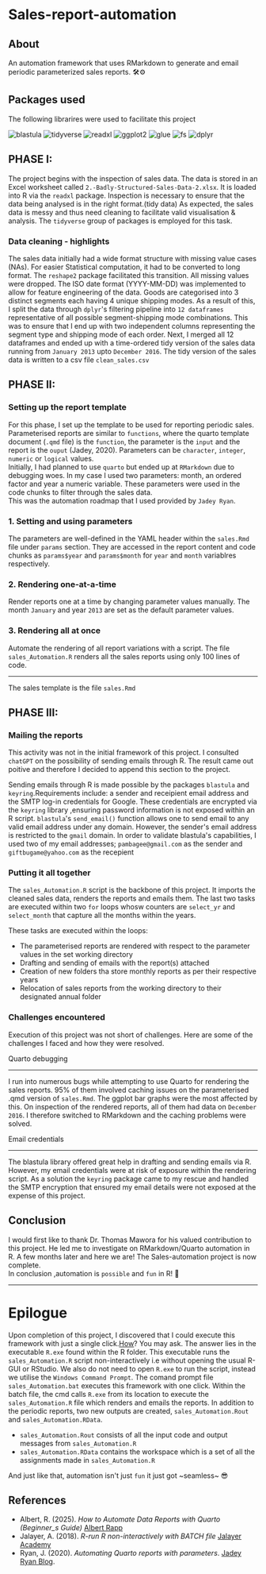 # Sales-report-automation
## About
An automation framework that uses RMarkdown to generate and email periodic parameterized sales reports. 🛠⚙    

## Packages used
The following librarires were used to facilitate this project

![blastula](blastula.png)
![tidyverse](tidyverse.png)
![readxl](readxl.png)
![ggplot2](ggplot2.png)
![glue](glue.png)
![fs](fs.png)
![dplyr](dplyr.png)



## PHASE I:
The project begins with the inspection of sales data. The data is stored in an Excel worksheet called `2.-Badly-Structured-Sales-Data-2.xlsx`. 
It is loaded into R via the `readxl` package.
Inspection is necessary to ensure that the data being analysed is in the right format.(tidy data) 
As expected, the sales data is messy and thus need cleaning to facilitate valid visualisation & analysis.
The `tidyverse` group of packages is employed for this task.  

### Data cleaning - highlights
The sales data initially had a wide format structure with missing value cases (NAs). 
For easier Statistical computation, it had to be converted to long format. The `reshape2` package facilitated this transition. All missing values were dropped.
The ISO date format (YYYY-MM-DD) was implemented to allow for feature engineering of the data.
Goods are categorised into 3 distinct segments each having 4 unique shipping modes. 
As a result of this, I split the data through `dplyr`'s filtering pipeline into `12 dataframes` representative of all possible segment-shipping mode combinations.
This was to ensure that I end up with two independent columns representing the segment type and shipping mode of each order.
Next, I merged all 12 dataframes and ended up with a time-ordered tidy version of the sales data running from `January 2013` upto `December 2016`. 
The tidy version of the sales data is written to a csv file `clean_sales.csv`


## PHASE II:
### Setting up the report template
For this phase, I set up the template to be used for reporting periodic sales. Parameterised reports are similar to `functions`, where the quarto template document (`.qmd` file)
is the `function`, the parameter is the `input` and the report is the `ouput` (Jadey, 2020). 
Parameters can be `character`, `integer`, `numeric` or `logical` values.  
Initially, I had planned to use `quarto` but ended up at `RMarkdown` due to debugging woes.
In my case I used two parameters: month, an ordered factor and year a numeric variable. These parameters were used in the code chunks to filter through the sales data.     
This was the automation roadmap that I used provided by `Jadey Ryan`.

### 1. Setting and using parameters
The parameters are well-defined in the YAML header within the `sales.Rmd` file under `params` section. 
They are accessed in the report content and code chunks as `params$year` and `params$month` for `year` and `month` variablres respectively.

### 2. Rendering one-at-a-time
Render reports one at a time by changing parameter values manually. The month `January` and year `2013` are set as the default parameter values.

### 3. Rendering all at once
Automate the rendering of all report variations with a script. The file `sales_Automation.R` renders all the sales reports using only 100 lines of code.

****

The sales template is the file `sales.Rmd`  

## PHASE III:
### Mailing the reports
This activity was not in the initial framework of this project. I consulted `chatGPT` on the possibility of sending emails through R. 
The result came out poitive and therefore I decided to append this section to the project.

Sending emails through R is made possible by the packages `blastula` and `keyring`.Requirements include: a sender and receipient email address and the SMTP log-in credentials for Google.
These credentials are encrypted via the `keyring` library ,ensuring password information is not exposed within an R script.
`blastula`'s `send_email()` function allows one to send email to any valid email address under any domain. However, the sender's email address is restricted to the `gmail` domain.
In order to validate blastula's capabilities, I used two of my email addresses; `pambagee@gmail.com` as the sender and `giftbugame@yahoo.com` as the recepient 

### Putting it all together
The `sales_Automation.R` script is the backbone of this project. It imports the cleaned sales data, renders the reports and emails them. 
The last two tasks are executed within two `for` loops whosw counters are `select_yr` and `select_month` that capture all the months within the years.  

These tasks are executed within the loops:

- The parameterised reports are rendered with respect to the parameter values in the set working directory
- Drafting and sending of emails with the report(s) attached
- Creation of new folders tha store monthly reports as per their respective years
- Relocation of sales reports from the working directory to their designated annual folder 
      
### Challenges encountered
Execution of this project was not short of challenges. Here are some of the challenges I faced and how they were resolved.

Quarto debugging
*****
I run into numerous bugs while attempting to use Quarto for rendering the sales reports. 95% of them involved caching issues on the parameterised .qmd version of `sales.Rmd`. 
The ggplot bar graphs were the most affected by this. On inspection of the rendered reports, all of them had data on `December 2016`. I therefore switched to RMarkdown and the caching problems were solved.
 
Email credentials
*****
The blastula library offered great help in drafting and sending emails via R. However, my email credentials were at risk of exposure within the rendering script. 
As a solution the `keyring` package came to my rescue and handled the SMTP encryption that ensured my email details were not exposed at the expense of this project.      


## Conclusion
I would first like to thank Dr. Thomas Mawora for his valued contribution to this project. He led me to investigate on RMarkdown/Quarto automation in R.
A few months later and here we are! The Sales-automation project is now complete.   
In conclusion ,automation is `possible` and `fun` in R! 🚀

****

# Epilogue
Upon completion of this project, I discovered that I could execute this framework with just a single click.[How](https://youtu.be/Guw2XgGvl44?si=yzbaTVSL0oEG3lFx)? You may ask. 
The answer lies in the executable `R.exe` found within the R folder. This executable runs the `sales_Automation.R` script non-interactively i.e without opening the usual R-GUI or RStudio.
We also do not need to open `R.exe` to run the script, instead we utilise the `Windows Command Prompt`. The comand prompt file `sales_Automation.bat` executes this framework with one click. Within the batch file, the cmd calls `R.exe` from its location to execute the `sales_Automation.R` file which renders and emails the reports. 
In addition to the periodic reports, two new outputs are created, `sales_Automation.Rout` and `sales_Automation.RData`. 
- `sales_Automation.Rout` consists of all the input code and output messages from `sales_Automation.R`
- `sales_Automation.RData` contains the workspace which is a set of all the assignments made in `sales_Automation.R`

And just like that, automation isn't just `fun` it just got ~seamless~ 😎 

## References
- Albert, R. (2025). *How to Automate Data Reports with Quarto (Beginner_s Guide)* [Albert Rapp](https://youtu.be/KCpuUF4vi5g?si=24o4-efKP7JYr2eA)
- Jalayer, A. (2018). *R-run R non-interactively with BATCH file* [Jalayer Academy](https://youtu.be/Guw2XgGvl44?si=yzbaTVSL0oEG3lFx)
- Ryan, J. (2020). *Automating Quarto reports with parameters*. [Jadey Ryan Blog](https://posit.co/blog/parameterized-quarto/).
